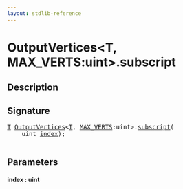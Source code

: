 ```yaml
---
layout: stdlib-reference
---
```


# OutputVertices\<T, MAX\_VERTS:uint\>\.subscript

## Description





## Signature 

<pre>
<a href="index.html#typeparam-T" class="code_type">T</a> <a href="index.html" class="code_type">OutputVertices</a>&lt;<a href="index.html#typeparam-T" class="code_type">T</a>, <a href="index.html#decl-MAX_VERTS" class="code_var">MAX_VERTS</a>:<span class="code_keyword">uint</span>&gt;.<a href="subscript.html">subscript</a>(
    <span class="code_keyword">uint</span> <a href="subscript.html#decl-index" class="code_param">index</a>);

</pre>

## Parameters

####  <a id="decl-index"></a>index  : uint

